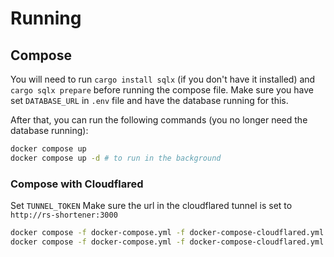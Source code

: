 # Running

## Compose

You will need to run `cargo install sqlx` (if you don't have it installed) and `cargo sqlx prepare` before running the
compose file. Make sure you have set `DATABASE_URL` in `.env` file and have the database running for this.

After that, you can run the following commands (you no longer need the database running):

```bash
docker compose up
docker compose up -d # to run in the background
```

### Compose with Cloudflared

Set `TUNNEL_TOKEN`
Make sure the url in the cloudflared tunnel is set to `http://rs-shortener:3000`

```bash
docker compose -f docker-compose.yml -f docker-compose-cloudflared.yml up
docker compose -f docker-compose.yml -f docker-compose-cloudflared.yml up -d # to run in the background
```
